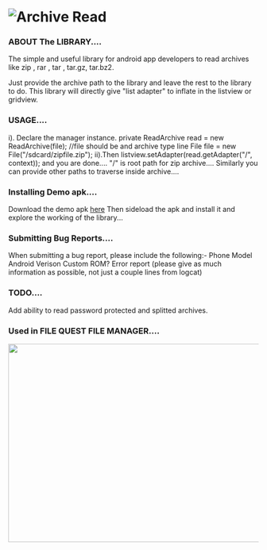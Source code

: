 ![Archive Read](http://s27.postimg.org/hxotyqxbn/Untitled.png "Archive Read")
=====

### ABOUT The LIBRARY....
The simple and useful library for android app developers to read archives like zip , rar , tar , tar.gz, tar.bz2.

Just provide the archive path to the library and leave the rest to the library to do.
This library will directly give "list adapter" to inflate in the listview or gridview. 

### USAGE....

  i). Declare the manager instance.
		private ReadArchive read = new ReadArchive(file);
		//file should be and archive type line File file = new File("/sdcard/zipfile.zip");
  ii).Then listview.setAdapter(read.getAdapter("/", context)); 
       and you are done....	
       "/" is root path for zip archive....
       Similarly you can provide other paths to traverse inside archive....


### Installing Demo apk....
Download the demo apk <a href="https://www.dropbox.com/sh/6ngrkjns4mg6j6l/AACextngfXnMIvFygEq2rClxa?dl=1">here</a> 
Then sideload the apk and install it and explore the working of the library...

### Submitting Bug Reports....
When submitting a bug report, please include the following:-
 Phone Model
 Android Verison
 Custom ROM?
 Error report (please give as much information as possible, not just a couple lines from logcat)

### TODO....
 Add ability to read password protected and splitted archives.

### Used in FILE QUEST FILE MANAGER....
<img src="http://s29.postimg.org/rmrwvh5c7/Untitled.png" width="720px" height="400px"/>

